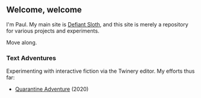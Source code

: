 <head>
  <meta charset="UTF-8">
  <title>Projects & Experiments | Defiant Sloth, aka Paul Williams</title>
  <meta name="description" content="A repository of random projects and adventures.">
  <meta name="author" content="John Doe">
  <meta name="viewport" content="width=device-width, initial-scale=1.0">
</head>

## Welcome, welcome

I'm Paul. My main site is [Defiant Sloth](https://defiantsloth.com), and this site is merely a repository for various projects and experiments.

Move along.

### Text Adventures

Experimenting with interactive fiction via the Twinery editor. My efforts thus far:

- [Quarantine Adventure](http://pauljosephwilliams.com/quarantine_adventure.html) (2020)
